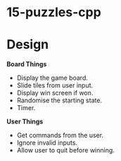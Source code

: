 # 15-puzzles-cpp

# Design

**Board Things**
- Display the game board.
- Slide tiles from user input.
- Display win screen if won.
- Randomise the starting state.
- Timer.

**User Things**
- Get commands from the user.
- Ignore invalid inputs.
- Allow user to quit before winning.
